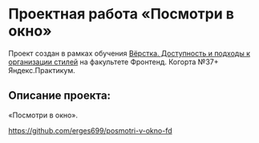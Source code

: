 # Проектная работа «Посмотри в окно»

Проект создан в рамках обучения <a href="#" target="_blank" rel="noreferrer">Вёрстка. Доступность и подходы к организации стилей</a> на факультете Фронтенд. Когорта №37+ Яндекс.Практикум.

## Описание проекта:

«Посмотри в окно».

https://github.com/erges699/posmotri-v-okno-fd
